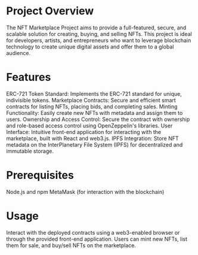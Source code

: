 # Project Overview
The NFT Marketplace Project aims to provide a full-featured, secure, and scalable solution for creating, buying, and selling NFTs. This project is ideal for developers, artists, and entrepreneurs who want to leverage blockchain technology to create unique digital assets and offer them to a global audience.

# Features
 ERC-721 Token Standard: Implements the ERC-721 standard for unique, indivisible tokens.
 Marketplace Contracts: Secure and efficient smart contracts for listing NFTs, placing bids, and completing sales.
 Minting Functionality: Easily create new NFTs with metadata and assign them to users.
 Ownership and Access Control: Secure the contract with ownership and role-based access control using OpenZeppelin's libraries.
 User Interface: Intuitive front-end application for interacting with the marketplace, built with React and web3.js.
 IPFS Integration: Store NFT metadata on the InterPlanetary File System (IPFS) for decentralized and immutable storage.

# Prerequisites
 Node.js and npm
 MetaMask (for interaction with the blockchain)

# Usage
Interact with the deployed contracts using a web3-enabled browser or through the provided front-end application. Users can mint new NFTs, list them for sale, and buy/sell NFTs on the marketplace.
